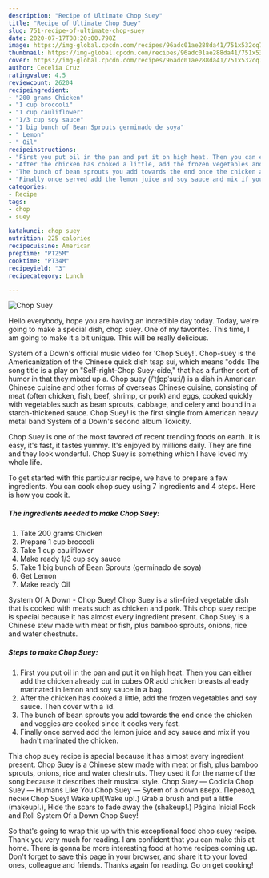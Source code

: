 ```yaml
---
description: "Recipe of Ultimate Chop Suey"
title: "Recipe of Ultimate Chop Suey"
slug: 751-recipe-of-ultimate-chop-suey
date: 2020-07-17T08:20:00.798Z
image: https://img-global.cpcdn.com/recipes/96adc01ae288da41/751x532cq70/chop-suey-recipe-main-photo.jpg
thumbnail: https://img-global.cpcdn.com/recipes/96adc01ae288da41/751x532cq70/chop-suey-recipe-main-photo.jpg
cover: https://img-global.cpcdn.com/recipes/96adc01ae288da41/751x532cq70/chop-suey-recipe-main-photo.jpg
author: Cecelia Cruz
ratingvalue: 4.5
reviewcount: 26204
recipeingredient:
- "200 grams Chicken"
- "1 cup broccoli"
- "1 cup cauliflower"
- "1/3 cup soy sauce"
- "1 big bunch of Bean Sprouts germinado de soya"
- " Lemon"
- " Oil"
recipeinstructions:
- "First you put oil in the pan and put it on high heat. Then you can either add the chicken already cut in cubes OR add chicken breasts already marinated in lemon and soy sauce in a bag."
- "After the chicken has cooked a little, add the frozen vegetables and soy sauce. Then cover with a lid."
- "The bunch of bean sprouts you add towards the end once the chicken and veggies are cooked since it cooks very fast."
- "Finally once served add the lemon juice and soy sauce and mix if you hadn&#39;t marinated the chicken."
categories:
- Recipe
tags:
- chop
- suey

katakunci: chop suey 
nutrition: 225 calories
recipecuisine: American
preptime: "PT25M"
cooktime: "PT34M"
recipeyield: "3"
recipecategory: Lunch

---
```



![Chop Suey](https://img-global.cpcdn.com/recipes/96adc01ae288da41/751x532cq70/chop-suey-recipe-main-photo.jpg)

Hello everybody, hope you are having an incredible day today. Today, we're going to make a special dish, chop suey. One of my favorites. This time, I am going to make it a bit unique. This will be really delicious.

System of a Down&#39;s official music video for &#39;Chop Suey!&#39;. Chop-suey is the Americanization of the Chinese quick dish tsap sui, which means &#34;odds The song title is a play on &#34;Self-right-Chop Suey-cide,&#34; that has a further sort of humor in that they mixed up a. Chop suey (/ˈtʃɒpˈsuːi/) is a dish in American Chinese cuisine and other forms of overseas Chinese cuisine, consisting of meat (often chicken, fish, beef, shrimp, or pork) and eggs, cooked quickly with vegetables such as bean sprouts, cabbage, and celery and bound in a starch-thickened sauce. Chop Suey! is the first single from American heavy metal band System of a Down&#39;s second album Toxicity.

Chop Suey is one of the most favored of recent trending foods on earth. It is easy, it's fast, it tastes yummy. It's enjoyed by millions daily. They are fine and they look wonderful. Chop Suey is something which I have loved my whole life.


To get started with this particular recipe, we have to prepare a few ingredients. You can cook chop suey using 7 ingredients and 4 steps. Here is how you cook it.

<!--inarticleads1-->

##### The ingredients needed to make Chop Suey:

1. Take 200 grams Chicken
1. Prepare 1 cup broccoli
1. Take 1 cup cauliflower
1. Make ready 1/3 cup soy sauce
1. Take 1 big bunch of Bean Sprouts (germinado de soya)
1. Get  Lemon
1. Make ready  Oil


System Of A Down - Chop Suey! Chop Suey is a stir-fried vegetable dish that is cooked with meats such as chicken and pork. This chop suey recipe is special because it has almost every ingredient present. Chop Suey is a Chinese stew made with meat or fish, plus bamboo sprouts, onions, rice and water chestnuts. 

<!--inarticleads2-->

##### Steps to make Chop Suey:

1. First you put oil in the pan and put it on high heat. Then you can either add the chicken already cut in cubes OR add chicken breasts already marinated in lemon and soy sauce in a bag.
1. After the chicken has cooked a little, add the frozen vegetables and soy sauce. Then cover with a lid.
1. The bunch of bean sprouts you add towards the end once the chicken and veggies are cooked since it cooks very fast.
1. Finally once served add the lemon juice and soy sauce and mix if you hadn&#39;t marinated the chicken.


This chop suey recipe is special because it has almost every ingredient present. Chop Suey is a Chinese stew made with meat or fish, plus bamboo sprouts, onions, rice and water chestnuts. They used it for the name of the song because it describes their musical style. Chop Suey — Codicia Chop Suey — Humans Like You Chop Suey — Sytem of a down вверх. Перевод песни Chop Suey! Wake up!(Wake up!.) Grab a brush and put a little (makeup!.), Hide the scars to fade away the (shakeup!.) Página Inicial Rock and Roll System Of a Down Chop Suey! 

So that's going to wrap this up with this exceptional food chop suey recipe. Thank you very much for reading. I am confident that you can make this at home. There is gonna be more interesting food at home recipes coming up. Don't forget to save this page in your browser, and share it to your loved ones, colleague and friends. Thanks again for reading. Go on get cooking!
